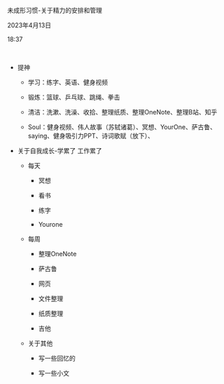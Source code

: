 未成形习惯-关于精力的安排和管理

2023年4月13日

18:37

 

-   提神

    -   学习：练字、英语、健身视频

    -   锻炼：篮球、乒乓球、跳绳、拳击

    -   清洁：洗漱、洗澡、收拾、整理纸质、整理OneNote、整理B站、知乎

    -   Soul：健身视频、伟人故事（苏轼诸葛）、冥想、YourOne、萨古鲁、saying、健身吸引力PPT、诗词歌赋（放下）、

-   关于自我成长-学累了 工作累了

    -   每天

        -   冥想

        -   看书

        -   练字

        -   Yourone

    -   每周

        -   整理OneNote

        -   萨古鲁

        -   网页

        -   文件整理

        -   纸质整理

        -   吉他

    -   关于其他

        -   写一些回忆的

        -   写一些小文
